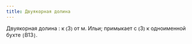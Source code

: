 ```yaml
---
title: Двуякорная долина
---
```


Двуякорная долина
: к ⦅З⦆ от м. Ильи; примыкает с ⦅З⦆ к одноименной бухте ⦃В13⦄.
